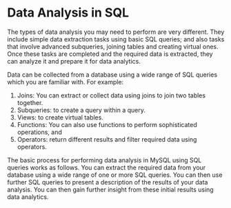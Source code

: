# Data Analysis in SQL

The types of data analysis you may need to perform are very different. They include simple data extraction tasks using basic SQL queries; and also tasks that involve advanced subqueries, joining tables and creating virtual ones. Once these tasks are completed and the required data is extracted, they can analyze it and prepare it for data analytics.

Data can be collected from a database using a wide range of SQL queries which you are familiar with. For example:

  1. Joins: You can extract or collect data using joins to join two tables together.
  2. Subqueries: to create a query within a query.
  3. Views: to create virtual tables.
  4. Functions: You can also use functions to perform sophisticated operations, and
  5. Operators: return different results and filter required data using operators.

The basic process for performing data analysis in MySQL using SQL queries works as follows. You can extract the required data from your database using a wide range of one or more SQL queries. You can then use further SQL queries to present a description of the results of your data analysis. You can then gain further insight from these initial results using data analytics.
